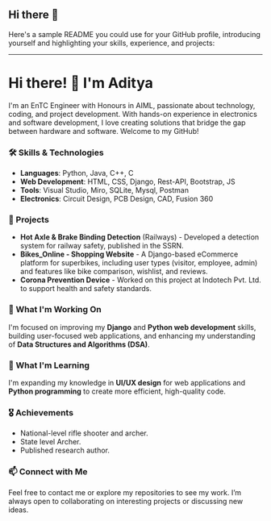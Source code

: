 ## Hi there 👋
Here's a sample README you could use for your GitHub profile, introducing yourself and highlighting your skills, experience, and projects:

---

# Hi there! 👋 I'm Aditya

I'm an EnTC Engineer with Honours in AIML, passionate about technology, coding, and project development. With hands-on experience in electronics and software development, I love creating solutions that bridge the gap between hardware and software. Welcome to my GitHub!

### 🛠 Skills & Technologies
- **Languages**: Python, Java, C++, C
- **Web Development**: HTML, CSS, Django, Rest-API, Bootstrap, JS
- **Tools**: Visual Studio, Miro, SQLite, Mysql, Postman
- **Electronics**: Circuit Design, PCB Design, CAD, Fusion 360

### 🔧 Projects
- **Hot Axle & Brake Binding Detection** (Railways) - Developed a detection system for railway safety, published in the SSRN.
- **Bikes_Online - Shopping Website** - A Django-based eCommerce platform for superbikes, including user types (visitor, employee, admin) and features like bike comparison, wishlist, and reviews.
- **Corona Prevention Device** - Worked on this project at Indotech Pvt. Ltd. to support health and safety standards.

### 🎯 What I'm Working On
I'm focused on improving my **Django** and **Python web development** skills, building user-focused web applications, and enhancing my understanding of **Data Structures and Algorithms (DSA)**.

### 🌱 What I'm Learning
I'm expanding my knowledge in **UI/UX design** for web applications and **Python programming** to create more efficient, high-quality code.

### 🎖 Achievements
- National-level rifle shooter and archer.
- State level Archer.
- Published research author.

### 📫 Connect with Me
Feel free to contact me or explore my repositories to see my work. I’m always open to collaborating on interesting projects or discussing new ideas.

<!--
**Aditya00712/Aditya00712** is a ✨ _special_ ✨ repository because its `README.md` (this file) appears on your GitHub profile.

Here are some ideas to get you started:

- 🔭 I’m currently working on ...
- 🌱 I’m currently learning ...
- 👯 I’m looking to collaborate on ...
- 🤔 I’m looking for help with ...
- 💬 Ask me about ...
- 📫 How to reach me: ...
- 😄 Pronouns: ...
- ⚡ Fun fact: ...
-->
